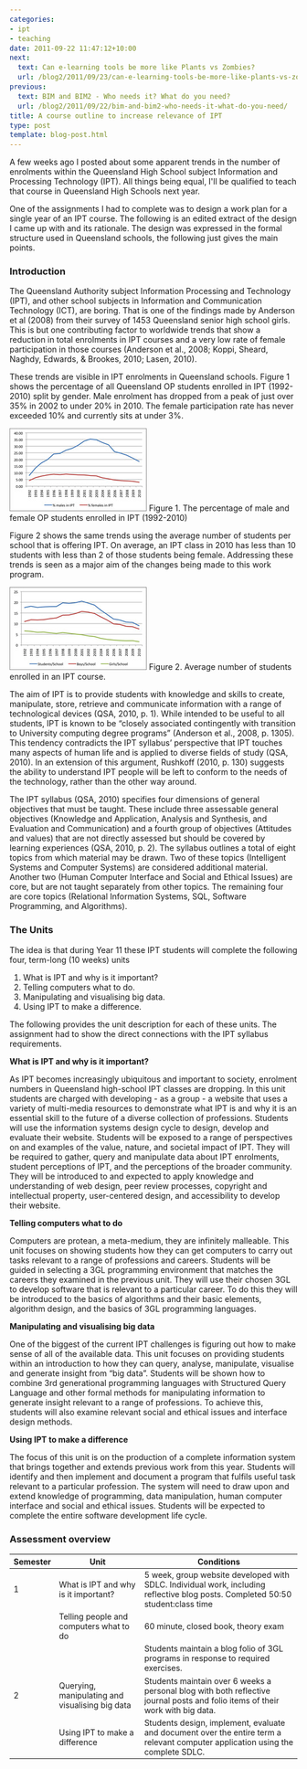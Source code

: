 ```yaml
---
categories:
- ipt
- teaching
date: 2011-09-22 11:47:12+10:00
next:
  text: Can e-learning tools be more like Plants vs Zombies?
  url: /blog2/2011/09/23/can-e-learning-tools-be-more-like-plants-vs-zombies/
previous:
  text: BIM and BIM2 - Who needs it? What do you need?
  url: /blog2/2011/09/22/bim-and-bim2-who-needs-it-what-do-you-need/
title: A course outline to increase relevance of IPT
type: post
template: blog-post.html
---
```

A few weeks ago I posted about some apparent trends in the number of enrolments within the Queensland High School subject Information and Processing Technology (IPT). All things being equal, I'll be qualified to teach that course in Queensland High Schools next year.

One of the assignments I had to complete was to design a work plan for a single year of an IPT course. The following is an edited extract of the design I came up with and its rationale. The design was expressed in the formal structure used in Queensland schools, the following just gives the main points.

### Introduction

The Queensland Authority subject Information Processing and Technology (IPT), and other school subjects in Information and Communication Technology (ICT), are boring. That is one of the findings made by Anderson et al (2008) from their survey of 1453 Queensland senior high school girls. This is but one contributing factor to worldwide trends that show a reduction in total enrolments in IPT courses and a very low rate of female participation in those courses (Anderson et al., 2008; Koppi, Sheard, Naghdy, Edwards, & Brookes, 2010; Lasen, 2010).

These trends are visible in IPT enrolments in Queensland schools. Figure 1 shows the percentage of all Queensland OP students enrolled in IPT (1992-2010) split by gender. Male enrolment has dropped from a peak of just over 35% in 2002 to under 20% in 2010. The female participation rate has never exceeded 10% and currently sits at under 3%.

[![Percentage of gender enrolments](images/6085062264_3d2065e8ac_m.jpg)](http://www.flickr.com/photos/david_jones/6085062264/ "Percentage of gender enrolments by David T Jones, on Flickr") Figure 1. The percentage of male and female OP students enrolled in IPT (1992-2010)

Figure 2 shows the same trends using the average number of students per school that is offering IPT. On average, an IPT class in 2010 has less than 10 students with less than 2 of those students being female. Addressing these trends is seen as a major aim of the changes being made to this work program.

[![# of IPT students per school](images/6084808406_504863b8c4_m.jpg)](http://www.flickr.com/photos/david_jones/6084808406/ "# of IPT students per school by David T Jones, on Flickr") Figure 2. Average number of students enrolled in an IPT course.

The aim of IPT is to provide students with knowledge and skills to create, manipulate, store, retrieve and communicate information with a range of technological devices (QSA, 2010, p. 1). While intended to be useful to all students, IPT is known to be “closely associated contingently with transition to University computing degree programs” (Anderson et al., 2008, p. 1305). This tendency contradicts the IPT syllabus’ perspective that IPT touches many aspects of human life and is applied to diverse fields of study (QSA, 2010). In an extension of this argument, Rushkoff (2010, p. 130) suggests the ability to understand IPT people will be left to conform to the needs of the technology, rather than the other way around.

The IPT syllabus (QSA, 2010) specifies four dimensions of general objectives that must be taught. These include three assessable general objectives (Knowledge and Application, Analysis and Synthesis, and Evaluation and Communication) and a fourth group of objectives (Attitudes and values) that are not directly assessed but should be covered by learning experiences (QSA, 2010, p. 2). The syllabus outlines a total of eight topics from which material may be drawn. Two of these topics (Intelligent Systems and Computer Systems) are considered additional material. Another two (Human Computer Interface and Social and Ethical Issues) are core, but are not taught separately from other topics. The remaining four are core topics (Relational Information Systems, SQL, Software Programming, and Algorithms).

### The Units

The idea is that during Year 11 these IPT students will complete the following four, term-long (10 weeks) units

1. What is IPT and why is it important?
2. Telling computers what to do.
3. Manipulating and visualising big data.
4. Using IPT to make a difference.

The following provides the unit description for each of these units. The assignment had to show the direct connections with the IPT syllabus requirements.

**What is IPT and why is it important?**

As IPT becomes increasingly ubiquitous and important to society, enrolment numbers in Queensland high-school IPT classes are dropping. In this unit students are charged with developing - as a group - a website that uses a variety of multi-media resources to demonstrate what IPT is and why it is an essential skill to the future of a diverse collection of professions. Students will use the information systems design cycle to design, develop and evaluate their website. Students will be exposed to a range of perspectives on and examples of the value, nature, and societal impact of IPT. They will be required to gather, query and manipulate data about IPT enrolments, student perceptions of IPT, and the perceptions of the broader community. They will be introduced to and expected to apply knowledge and understanding of web design, peer review processes, copyright and intellectual property, user-centered design, and accessibility to develop their website.

**Telling computers what to do**

Computers are protean, a meta-medium, they are infinitely malleable. This unit focuses on showing students how they can get computers to carry out tasks relevant to a range of professions and careers. Students will be guided in selecting a 3GL programming environment that matches the careers they examined in the previous unit. They will use their chosen 3GL to develop software that is relevant to a particular career. To do this they will be introduced to the basics of algorithms and their basic elements, algorithm design, and the basics of 3GL programming languages.

**Manipulating and visualising big data**

One of the biggest of the current IPT challenges is figuring out how to make sense of all of the available data. This unit focuses on providing students within an introduction to how they can query, analyse, manipulate, visualise and generate insight from “big data”. Students will be shown how to combine 3rd generational programming languages with Structured Query Language and other formal methods for manipulating information to generate insight relevant to a range of professions. To achieve this, students will also examine relevant social and ethical issues and interface design methods.

**Using IPT to make a difference**

The focus of this unit is on the production of a complete information system that brings together and extends previous work from this year. Students will identify and then implement and document a program that fulfils useful task relevant to a particular profession. The system will need to draw upon and extend knowledge of programming, data manipulation, human computer interface and social and ethical issues. Students will be expected to complete the entire software development life cycle.

### Assessment overview

| Semester | Unit | Conditions |
| --- | --- | --- |
| 1 | What is IPT and why is it important? | 5 week, group website developed with SDLC. Individual work, including reflective blog posts. Completed 50:50 student:class time |
|  | Telling people and computers what to do | 60 minute, closed book, theory exam |
|  |  | Students maintain a blog folio of 3GL programs in response to required exercises. |
| 2 | Querying, manipulating and visualising big data | Students maintain over 6 weeks a personal blog with both reflective journal posts and folio items of their work with big data. |
|  | Using IPT to make a difference | Students design, implement, evaluate and document over the entire term a relevant computer application using the complete SDLC. |